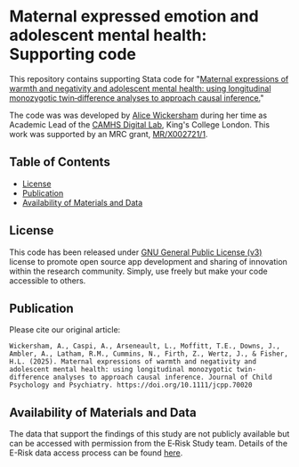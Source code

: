 
# Maternal expressed emotion and adolescent mental health: Supporting code

This repository contains supporting Stata code for "[Maternal expressions of warmth and negativity and adolescent mental health: using longitudinal monozygotic twin‐difference analyses to approach causal inference.](http://doi.org/10.1111/jcpp.70020)" 

The code was was developed by  [Alice Wickersham](https://www.kcl.ac.uk/people/alice-wickersham) during her time as Academic Lead of the [CAMHS Digital Lab](https://www.camhsdlab.co.uk/), King's College London. This work was supported by an MRC grant, [MR/X002721/1](https://gtr.ukri.org/projects?ref=MR%2FX002721%2F1). 

## Table of Contents

- [License](#license)
- [Publication](#publication)
- [Availability of Materials and Data](#availability-of-materials-and-data)


## License

This code has been released under [GNU General Public License (v3)](https://www.gnu.org/licenses/gpl-3.0.en.html) license to promote open source app development and sharing of innovation within the research community. Simply, use freely but make your code accessible to others.

## Publication

Please cite our original article:

```
Wickersham, A., Caspi, A., Arseneault, L., Moffitt, T.E., Downs, J., Ambler, A., Latham, R.M., Cummins, N., Firth, Z., Wertz, J., & Fisher, H.L. (2025). Maternal expressions of warmth and negativity and adolescent mental health: using longitudinal monozygotic twin‐difference analyses to approach causal inference. Journal of Child Psychology and Psychiatry. https://doi.org/10.1111/jcpp.70020
```


## Availability of Materials and Data

The data that support the findings of this study are not publicly available but can be accessed with permission from the E‐Risk Study team. Details of the E-Risk data access process can be found [here](https://www.eriskstudy.com/data-access/).
